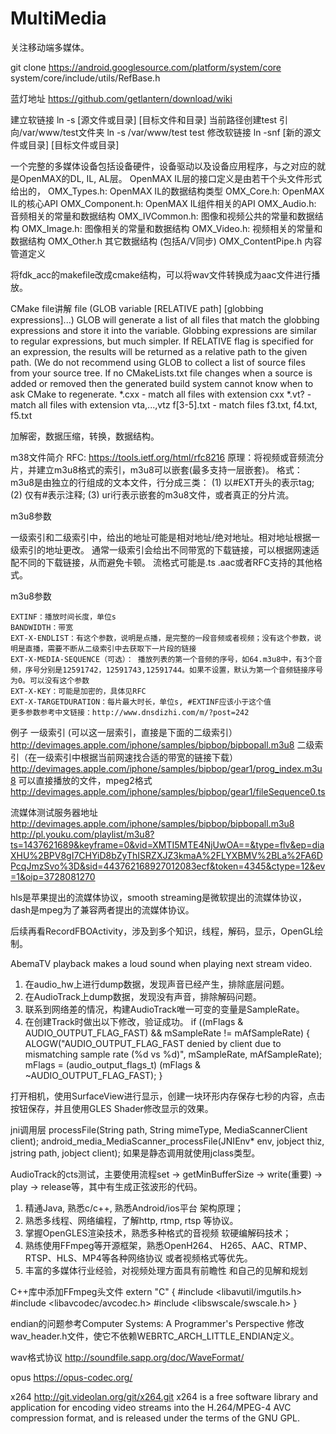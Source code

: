 # MultiMedia
关注移动端多媒体。

git clone https://android.googlesource.com/platform/system/core
system/core/include/utils/RefBase.h

蓝灯地址
https://github.com/getlantern/download/wiki

建立软链接
ln -s [源文件或目录] [目标文件和目录]
当前路径创建test 引向/var/www/test文件夹
ln -s /var/www/test test
修改软链接
ln -snf [新的源文件或目录] [目标文件或目录]

一个完整的多媒体设备包括设备硬件，设备驱动以及设备应用程序，与之对应的就是OpenMAX的DL, IL, AL层。
OpenMAX IL层的接口定义是由若干个头文件形式给出的，
OMX_Types.h:        OpenMAX IL的数据结构类型
OMX_Core.h:         OpenMAX IL的核心API
OMX_Component.h:    OpenMAX IL组件相关的API
OMX_Audio.h:        音频相关的常量和数据结构
OMX_IVCommon.h:     图像和视频公共的常量和数据结构
OMX_Image.h:        图像相关的常量和数据结构
OMX_Video.h:        视频相关的常量和数据结构
OMX_Other.h         其它数据结构 (包括A/V同步)
OMX_ContentPipe.h   内容管道定义

将fdk_acc的makefile改成cmake结构，可以将wav文件转换成为aac文件进行播放。

CMake file讲解
file (GLOB variable [RELATIVE path] [globbing expressions]...)
GLOB will generate a list of all files that match the globbing expressions and store it into the
variable. Globbing expressions are similar to regular expressions, but much simpler.
If RELATIVE flag is specified for an expression, the results will be returned as a relative
path to the given path. (We do not recommend using GLOB to collect a list of source files
from your source tree. If no CMakeLists.txt file changes when a source is added or removed then
the generated build system cannot know when to ask CMake to regenerate.
*.cxx      - match all files with extension cxx
*.vt?      - match all files with extension vta,...,vtz
f[3-5].txt - match files f3.txt, f4.txt, f5.txt

加解密，数据压缩，转换，数据结构。

m38文件简介
RFC: https://tools.ietf.org/html/rfc8216
原理：将视频或音频流分片，并建立m3u8格式的索引，m3u8可以嵌套(最多支持一层嵌套)。
格式：m3u8是由独立的行组成的文本文件，行分成三类：
(1) 以#EXT开头的表示tag;
(2) 仅有#表示注释;
(3) uri行表示嵌套的m3u8文件，或者真正的分片流。

m3u8参数

一级索引和二级索引中，给出的地址可能是相对地址/绝对地址。相对地址根据一级索引的地址更改。
通常一级索引会给出不同带宽的下载链接，可以根据网速适配不同的下载链接，从而避免卡顿。
流格式可能是.ts .aac或者RFC支持的其他格式。

m3u8参数

    EXTINF：播放时间长度，单位s
    BANDWIDTH：带宽
    EXT-X-ENDLIST：有这个参数，说明是点播，是完整的一段音频或者视频；没有这个参数，说明是直播，需要不断从二级索引中去获取下一片段的链接
    EXT-X-MEDIA-SEQUENCE（可选）： 播放列表的第一个音频的序号，如64.m3u8中，有3个音频，序号分别是12591742，12591743,12591744。如果不设置，默认为第一个音频链接序号为0。可以没有这个参数
    EXT-X-KEY：可能是加密的，具体见RFC
    EXT-X-TARGETDURATION：每片最大时长，单位s, #EXTINF应该小于这个值
    更多参数参考中文链接：http://www.dnsdizhi.com/m/?post=242

例子
一级索引 (可以这一层索引，直接是下面的二级索引）
http://devimages.apple.com/iphone/samples/bipbop/bipbopall.m3u8
二级索引（在一级索引中根据当前网速找合适的带宽的链接下载）
http://devimages.apple.com/iphone/samples/bipbop/gear1/prog_index.m3u8
可以直接播放的文件，mpeg2格式
http://devimages.apple.com/iphone/samples/bipbop/gear1/fileSequence0.ts


流媒体测试服务器地址
http://devimages.apple.com/iphone/samples/bipbop/bipbopall.m3u8
http://pl.youku.com/playlist/m3u8?ts=1437621689&keyframe=0&vid=XMTI5MTE4NjUwOA==&type=flv&ep=diaXHU%2BPV8gI7CHYiD8bZyThISRZXJZ3kmaA%2FLYXBMV%2BLa%2FA6DPcqJmzSvo%3D&sid=443762168927012083ecf&token=4345&ctype=12&ev=1&oip=3728081270


hls是苹果提出的流媒体协议，smooth streaming是微软提出的流媒体协议，dash是mpeg为了兼容两者提出的流媒体协议。

后续再看RecordFBOActivity，涉及到多个知识，线程，解码，显示，OpenGL绘制。

AbemaTV playback makes a loud sound when playing next stream video.
1. 在audio_hw上进行dump数据，发现声音已经产生，排除底层问题。
2. 在AudioTrack上dump数据，发现没有声音，排除解码问题。
3. 联系到网络差的情况，构建AudioTrack唯一可变的变量是SampleRate。
4. 在创建Track时做出以下修改，验证成功。
if ((mFlags & AUDIO_OUTPUT_FLAG_FAST) && mSampleRate != mAfSampleRate) {
    ALOGW("AUDIO_OUTPUT_FLAG_FAST denied by client due to mismatching sample rate (%d vs %d)",
        mSampleRate, mAfSampleRate);
    mFlags = (audio_output_flags_t) (mFlags & ~AUDIO_OUTPUT_FLAG_FAST);
}

打开相机，使用SurfaceView进行显示，创建一块环形内存保存七秒的内容，点击按钮保存，并且使用GLES Shader修改显示的效果。

jni调用层
processFile(String path, String mimeType, MediaScannerClient client);
android_media_MediaScanner_processFile(JNIEnv* env, jobject thiz, jstring path, jobject client);
如果是静态调用就使用jclass类型。

AudioTrack的cts测试，主要使用流程set -> getMinBufferSize -> write(重要) -> play -> release等，其中有生成正弦波形的代码。

1. 精通Java, 熟悉c/c++, 熟悉Android/ios平台
架构原理；
2. 熟悉多线程、网络编程，了解http, rtmp, rtsp
等协议。
3. 掌握OpenGLES渲染技术，熟悉多种格式的音视频
软硬编解码技术；
4. 熟练使用FFmpeg等开源框架，熟悉OpenH264、
H265、AAC、RTMP、RTSP、HLS、MP4等各种网络协议
或者视频格式等优先。
5. 丰富的多媒体行业经验，对视频处理方面具有前瞻性
和自己的见解和规划

C++库中添加FFmpeg头文件
extern "C" {
#include <libavutil/imgutils.h>
#include <libavcodec/avcodec.h>
#include <libswscale/swscale.h>
}

endian的问题参考Computer Systems: A Programmer's Perspective
修改wav_header.h文件，使它不依赖WEBRTC_ARCH_LITTLE_ENDIAN定义。

wav格式协议
http://soundfile.sapp.org/doc/WaveFormat/

opus
https://opus-codec.org/

x264
http://git.videolan.org/git/x264.git
x264 is a free software library and application for encoding video streams into
the H.264/MPEG-4 AVC compression format, and is released under the terms of the
GNU GPL.




